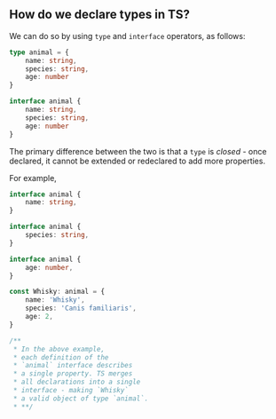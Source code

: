 ## How do we declare types in TS?

We can do so by using `type` and `interface` operators, as follows:

```ts
type animal = {
    name: string,
    species: string,
    age: number
}

interface animal {
    name: string,
    species: string,
    age: number
}
```

The primary difference between the two is that a `type` is _closed_ - once declared, it cannot be extended or redeclared to add more properties.

For example,

```ts
interface animal {
    name: string,
}

interface animal {
    species: string,
}

interface animal {
    age: number,
}

const Whisky: animal = {
    name: 'Whisky',
    species: 'Canis familiaris',
    age: 2,
}

/**
 * In the above example,
 * each definition of the 
 * `animal` interface describes
 * a single property. TS merges
 * all declarations into a single
 * interface - making `Whisky`
 * a valid object of type `animal`.
 * **/
```
